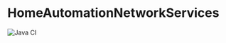 # HomeAutomationNetworkServices

![Java CI](https://github.com/comdata/HomeAutomationNetworkServices/workflows/Java%20CI/badge.svg)